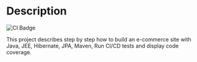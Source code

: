 # Description

![CI Badge](https://img.shields.io/github/actions/workflow/status/segandiaye/End_to_End_Java_JEE_Spring_MVC_e-commerce/ci.yml?branch=main)


This project describes step by step how to build an e-commerce site with Java, JEE, Hibernate, JPA, Maven, Run CI/CD tests and display code coverage.
